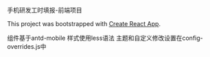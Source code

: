 手机研发工时填报-前端项目

This project was bootstrapped with [Create React App](https://github.com/facebookincubator/create-react-app).

组件基于antd-mobile
样式使用less语法
主题和自定义修改设置在config-overrides.js中